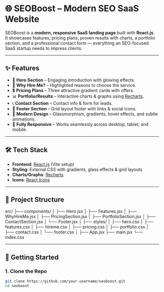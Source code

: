 # 🌐 SEOBoost – Modern SEO SaaS Website  

SEOBoost is a **modern, responsive SaaS landing page** built with **React.js**.  
It showcases features, pricing plans, proven results with charts, a portfolio section, and a professional contact form — everything an SEO-focused SaaS startup needs to impress clients.  

---

## ✨ Features  

- 🎯 **Hero Section** – Engaging introduction with glowing effects.  
- 💼 **Why Hire Me?** – Highlighted reasons to choose the service.  
- 💲 **Pricing Plans** – Three attractive gradient cards with offers.  
- 📊 **Portfolio/Results** – Interactive charts & graphs using [Recharts](https://recharts.org/).  
- 📞 **Contact Section** – Contact info & form for leads.  
- 📌 **Footer Section** – Grid layout footer with links & social icons.  
- 🌈 **Modern Design** – Glassmorphism, gradients, hover effects, and subtle animations.  
- 📱 **Fully Responsive** – Works seamlessly across desktop, tablet, and mobile.  

---

## 🛠️ Tech Stack  

- **Frontend**: [React.js](https://react.dev/) (Vite setup)  
- **Styling**: External CSS with gradients, glass effects & grid layouts  
- **Charts/Graphs**: [Recharts](https://recharts.org/)  
- **Icons**: [React Icons](https://react-icons.github.io/react-icons/)  

---

## 📂 Project Structure  
src/
├── components/
│ ├── Hero.jsx
│ ├── Features.jsx
│ ├── WhyHireMe.jsx
│ ├── PricingSection.jsx
│ ├── PortfolioSection.jsx
│ ├── ContactSection.jsx
│ └── Footer.jsx
│
├── styles/
│ ├── hero.css
│ ├── features.css
│ ├── hireme.css
│ ├── pricing.css
│ ├── portfolio.css
│ ├── contact.css
│ └── footer.css
│
├── App.jsx
├── main.jsx
└── index.css


---

## 🚀 Getting Started  

### 1. Clone the Repo  
```bash
git clone https://github.com/your-username/seoboost.git
cd seoboost


